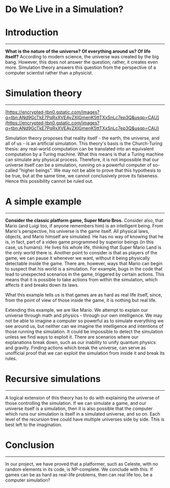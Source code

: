 # Do We Live in a Simulation?

# Introduction

---

**What is the nature of the universe? Of everything around us? Of life itself?** According to modern science, the universe was created by the big bang. However, this does not answer the question; rather, it creates even more. Simulation theory answers this question from the perspective of a computer scientist rather than a physicist. 

# Simulation theory

---

[https://encrypted-tbn0.gstatic.com/images?q=tbn:ANd9GcTkE7PqRxXVEAyZXIGmenK5ttTXxSnLc7ep3Q&usqp=CAU](https://encrypted-tbn0.gstatic.com/images?q=tbn:ANd9GcTkE7PqRxXVEAyZXIGmenK5ttTXxSnLc7ep3Q&usqp=CAU)

Simulation theory proposes that reality itself - the earth, the universe, and all of us - is an artificial simulation. This theory's basis is the Church-Turing thesis: any real-world computation can be translated into an equivalent computation by a Turing machine. What this means is that a Turing machine can simulate any physical process. Therefore, it is not impossible that our universe itself can be a simulation, running on a powerful computer of so-called "higher beings". We may not be able to prove that this hypothesis to be true, but at the same time, we cannot conclusively prove its falseness. Hence this possibility cannot be ruled out.

# A simple example

---

**Consider the classic platform game, Super Mario Bros.** Consider also, that Mario (and Luigi too, if anyone remembers him) is an intelligent being. From Mario's perspective, his universe is the game itself. All physical laws, objects, and Mario himself are simulated. He has no way of knowing that he is, in fact, part of a video game programmed by superior beings (in this case, us humans). He lives his whole life, thinking that Super Mario Land is the only world there is. Another point to consider is that as players of the game, we can pause it whenever we want, without it being physically detectable inside the game. There are, however, ways that Mario can begin to suspect that his world is a simulation. For example, bugs in the code that lead to unexpected scenarios in the game, triggered by certain actions. This means that it is possible to take actions from within the simulation, which affects it and breaks down its laws. 

What this example tells us is that games are as hard as real life itself, since, from the point of view of those inside the game, it is nothing but real life.

Extending this example, we are like Mario. We attempt to explain our universe through math and physics - through our own intelligence. We may not be able to imagine a computer so powerful as to simulate everything we see around us, but neither can we imagine the intelligence and intentions of those running the simulation. It could be impossible to detect the simulation unless we find ways to exploit it. There are scenarios where our explanations break down, such as our inability to unify quantum physics and gravity. Finding actions which break the universe, can serve as unofficial proof that we can exploit the simulation from inside it and break its rules.

# Recursive simulations

---

A logical extension of this theory has to do with explaining the universe of those controlling the simulation. If we can simulate a game, and our universe itself is a simulation, then it is also possible that the computer which runs our simulation is itself in a simulated universe, and so on. Each level of the recursion tree could have multiple universes side by side. This is best left to the imagination.

# Conclusion

---

In our project, we have proved that a platformer, such as Celeste, with no random elements in its code, is NP-complete. We conclude with this: If games can be as hard as real-life problems, then can real life too, be a computer simulation?